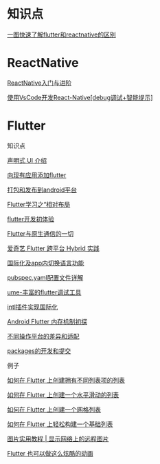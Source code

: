 # 知识点

[一图快速了解flutter和reactnative的区别](https://toutiao.io/k/0lcrcy)

# ReactNative

[ReactNative入门与进阶](https://www.imooc.com/learn/808)

[使用VsCode开发React-Native[debug调试+智能提示]](https://blog.csdn.net/young_Emily/article/details/79005728)

# Flutter

知识点

[声明式 UI 介绍](https://mp.weixin.qq.com/s/M30IRYUCsSOwTk8Mh-yGeA)

[向现有应用添加flutter](https://mp.weixin.qq.com/s/DckZviEm6P1cNC1oZBvXKw)

[打包和发布到android平台](https://mp.weixin.qq.com/s/WgLB660dv6b2DmV1AExHEw)

[Flutter学习之“相对布局](https://www.jianshu.com/p/d5949186e666?hmsr=toutiao.io&utm_medium=toutiao.io&utm_source=toutiao.io)

[flutter开发初体验](https://mp.weixin.qq.com/s/b1o6UPPx-abnRFgmU6Tv4Q)

[Flutter与原生通信的一切](https://mp.weixin.qq.com/s/FL0lXYEj4Z_aWKIiCM8frA)

[爱奇艺 Flutter 跨平台 Hybrid 实践](https://mp.weixin.qq.com/s?__biz=MzAxMTg2MjA2OA==&mid=2649843425&idx=1&sn=7f1753b9eb6f4c63140823c5507222cc&scene=19#wechat_redirect)

[国际化及app内切换语言功能](https://mp.weixin.qq.com/s/lA2o9Q6V31_9wlDZ_nvGlg)

[pubspec.yaml配置文件详解](https://mp.weixin.qq.com/s/zdPnr0dRMCV6-VbPzWw7nQ)

[ume-丰富的flutter调试工具](https://mp.weixin.qq.com/s/9GjXB9Eu-OP3fIjdQWKklg)

[intl插件实现国际化](https://mp.weixin.qq.com/s/K8m3pPpkgkz8o-IOmqVK1A)

[Android Flutter 内存机制初探](https://mp.weixin.qq.com/s/yQ9e8bUsnmVV85VAYR6msw)

[不同操作平台的差异和适配](https://mp.weixin.qq.com/s/Ze4m95HeFoUXoP7FLbHcmQ)

[packages的开发和提交](https://mp.weixin.qq.com/s/sDstU5YqwFHzbMxPAfbkvw)

例子

[如何在 Flutter 上创建拥有不同列表项的列表](https://mp.weixin.qq.com/s/XDIDyOts2sNqbMd7cQzzaw)

[如何在 Flutter 上创建一个水平滑动的列表](https://mp.weixin.qq.com/s/yoNjwTTZgU8r7fgAPFv95Q)

[如何在 Flutter 上创建一个网格列表](https://mp.weixin.qq.com/s/GtnRFOaKxtVY3DL1zjbYHg)

[如何在 Flutter 上轻松构建一个基础列表](https://mp.weixin.qq.com/s/yMGFUEWpRSQtvgVstasJMg)

[图片实用教程 | 显示网络上的远程图片](https://mp.weixin.qq.com/s/xiaOUf99NeJTs-mHghOW_w)

[Flutter 也可以做这么炫酷的动画](https://mp.weixin.qq.com/s/E1LcBKi23LEv7ojFqo7LEQ)



